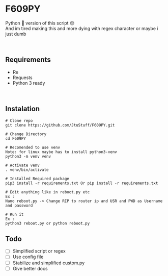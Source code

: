 # F609PY
Python 🐍 version of this script 😑   
And im tired making this and more dying with regex character or maybe i just dumb

&nbsp;
## Requirements
- Re
- Requests
- Python 3 ready

&nbsp;

## Instalation
```
# Clone repo
git clone https://github.com/JtuStuff/F609PY.git

# Change Directory
cd F609PY

# Recomended to use venv
Note: for linux maybe has to install python3-venv
python3 -m venv venv

# Activate venv
. venv/bin/activate

# Installed Required package
pip3 install -r requirements.txt Or pip install -r requirements.txt

# Edit anything like in reboot.py etc
Ex : 
Nano reboot.py -> Change RIP to router ip and USR and PWD as Username and password

# Run it
Ex :
python3 reboot.py or python reboot.py
```

## Todo
 - [ ] Simplified script or regex
 - [ ] Use config file
 - [ ] Stabilize and simplified custom.py
 - [ ] Give better docs